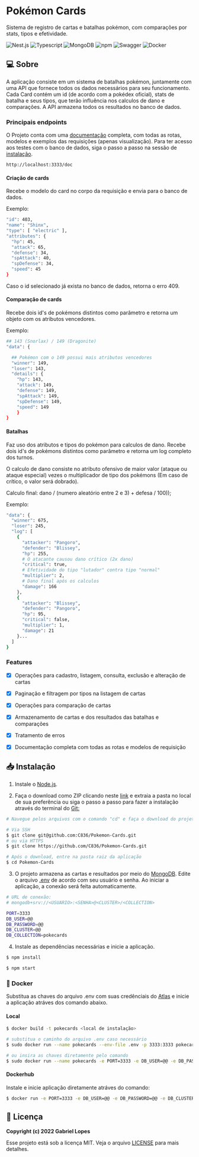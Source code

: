 # Pokémon Cards

Sistema de registro de cartas e batalhas pokémon, com comparações por stats, tipos e efetividade.

![Nest.js](https://img.shields.io/badge/nestjs-E0234E?style=for-the-badge&logo=nestjs&logoColor=white) ![Typescript](https://img.shields.io/badge/TypeScript-007ACC?style=for-the-badge&logo=typescript&logoColor=white) ![MongoDB](https://img.shields.io/badge/MongoDB-4EA94B?style=for-the-badge&logo=mongodb&logoColor=white) ![npm](https://img.shields.io/badge/npm-CB3837?style=for-the-badge&logo=npm&logoColor=white) ![Swagger](https://img.shields.io/badge/Swagger-85EA2D?style=for-the-badge&logo=Swagger&logoColor=white) ![Docker](https://img.shields.io/badge/docker-%230db7ed.svg?style=for-the-badge&logo=docker&logoColor=white)

## 💻 Sobre

A aplicação consiste em um sistema de batalhas pokémon, juntamente com uma API que fornece todos os dados necessários para seu funcionamento. Cada Card contém um id (de acordo com a pokédex oficial), stats de batalha e seus tipos, que terão influência nos calculos de dano e comparações. A API armazena todos os resultados no banco de dados.

### Principais endpoints

O Projeto conta com uma [documentação](https://c836.github.io/Pokemon-Cards) completa, com todas as rotas, modelos e exemplos das requisições (apenas visualização). Para ter acesso aos testes com o banco de dados, siga o passo a passo na sessão de [instalação](#📥-instalação).

```
http://localhost:3333/doc
```

#### Criação de cards

Recebe o modelo do card no corpo da requisição e envia para o banco de dados.

Exemplo:

```bash
"id": 403,
"name": "Shinx",
"type": [ "electric" ],
"attributes": {
  "hp": 45,
  "attack": 65,
  "defense": 34,
  "spAttack": 40,
  "spDefense": 34,
  "speed": 45
}
```

Caso o id selecionado já exista no banco de dados, retorna o erro 409.

#### Comparação de cards

Recebe dois id's de pokémons distintos como parâmetro e retorna um objeto com os atributos vencedores.

Exemplo:

```bash
## 143 (Snorlax) / 149 (Dragonite)
"data": {

  ## Pokémon com o 149 possui mais atributos vencedores
  "winner": 149,
  "loser": 143,
  "details": {
    "hp": 143,
    "attack": 149,
    "defense": 149,
    "spAttack": 149,
    "spDefense": 149,
    "speed": 149
    }
}
```

#### Batalhas

Faz uso dos atributos e tipos do pokémon para calculos de dano. Recebe dois id's de pokémons distintos como parâmetro e retorna um log completo dos turnos.

O calculo de dano consiste no atributo ofensivo de maior valor (ataque ou ataque especial) vezes o multiplicador de tipo dos pokémons (Em caso de crítico, o valor será dobrado).

Calculo final: dano / (numero aleatório entre 2 e 3) + defesa / 100));

Exemplo:

```bash
"data": {
  "winner": 675,
  "loser": 245,
  "log": [
    {
      "attacker": "Pangoro",
      "defender": "Blissey",
      "hp": 255,
      # O atacante causou dano crítico (2x dano)
      "critical": true,
      # Efetividade do tipo "lutador" contra tipo "normal"
      "multiplier": 2,
      # Dano final após os calculos
      "damage": 166
    },
    {
      "attacker": "Blissey",
      "defender": "Pangoro",
      "hp": 95,
      "critical": false,
      "multiplier": 1,
      "damage": 21
    }...
  ]
}
```

### Features

- [x] Operações para cadastro, listagem, consulta, exclusão e alteração de cartas

- [x] Paginação e filtragem por tipos na listagem de cartas

- [x] Operações para comparação de cartas

- [x] Armazenamento de cartas e dos resultados das batalhas e comparações

- [x] Tratamento de erros

- [x] Documentação completa com todas as rotas e modelos de requisição

## 📥 Instalação

1. Instale o [Node.js](https://nodejs.org/en/). 

2. Faça o download como ZIP clicando neste [link](https://github.com/C836/Pokemon-Cards/archive/refs/heads/main.zip) e extraia a pasta no local de sua preferência ou siga o passo a passo para fazer a instalação através do terminal do [Git:](https://git-scm.com/)

```bash
# Navegue pelos arquivos com o comando "cd" e faça o download do projeto

# Via SSH
$ git clone git@github.com:C836/Pokemon-Cards.git
# ou via HTTPS
$ git clone https://github.com/C836/Pokemon-Cards.git

# Após o download, entre na pasta raiz da aplicação
$ cd Pokemon-Cards
```

3. O projeto armazena as cartas e resultados por meio do [MongoDB](https://www.mongodb.com/cloud). Edite o arquivo [.env](https://github.com/C836/Pokemon-Cards/blob/main/.env_example) de acordo com seu usuário e senha. Ao iniciar a aplicação, a conexão será feita automaticamente.

```bash
# URL de conexão:
# mongodb+srv://<USUARIO>:<SENHA>@<CLUSTER>/<COLLECTION>

PORT=3333
DB_USER=@@
DB_PASSWORD=@@
DB_CLUSTER=@@
DB_COLLECTION=pokecards
```

4. Instale as dependências necessárias e inicie a aplicação.

```bash
$ npm install

$ npm start
```

### 🐋 Docker

Substitua as chaves do arquivo .env com suas credênciais do [Atlas](https://cloud.mongodb.com) e inicie a aplicação atráves dos comando abaixo.

#### Local
```bash
$ docker build -t pokecards <local de instalação>

# substitua o caminho do arquivo .env caso necessário
$ sudo docker run --name pokecards --env-file .env -p 3333:3333 pokecards

# ou insira as chaves diretamente pelo comando
$ sudo docker run --name pokecards -e PORT=3333 -e DB_USER=@@ -e DB_PASSWORD=@@ -e DB_CLUSTER=@@ -e DB_COLLECTION=pokecards pokecards
```

#### Dockerhub

Instale e inicie aplicação diretamente atráves do comando:
```bash
$ docker run -e PORT=3333 -e DB_USER=@@ -e DB_PASSWORD=@@ -e DB_CLUSTER=@@ -e DB_COLLECTION="pokecards" c836/pokecards
```

## 📝 Licença

<b>Copyright (c) 2022 Gabriel Lopes</b>

Esse projeto está sob a licença MIT. Veja o arquivo [LICENSE](https://github.com/C836/Pokemon-Cards/blob/main/LICENSE) para mais detalhes.
